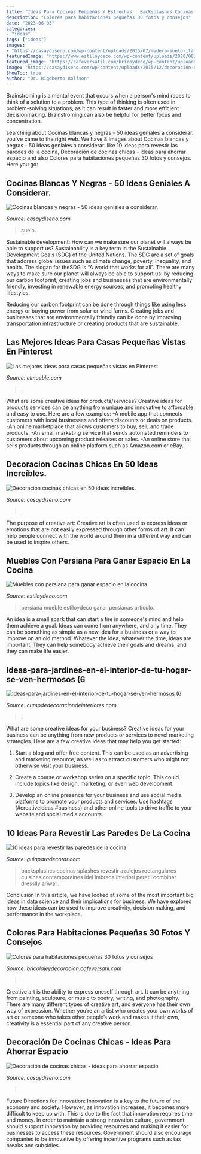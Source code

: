 ```yaml
---
title: "Ideas Para Cocinas Pequeñas Y Estrechas : Backsplashes Cocinas Splashes Revestir Azulejos Rectangulares Cuisines Contemporaines Idei Imbraca Interiori Peretii Combinar Dresslly Ariwall"
description: "Colores para habitaciones pequeñas 30 fotos y consejos"
date: "2023-06-03"
categories:
- "ideas"
tags: ["ideas"]
images:
- "https://casaydiseno.com/wp-content/uploads/2015/07/madera-suelo-italia-cocina.jpg"
featuredImage: "https://www.estiloydeco.com/wp-content/uploads/2020/08/muebles-con-persiana-cocina-4.jpg"
featured_image: "https://cafeversatil.com/bricoydeco/wp-content/uploads/2016/08/09_guetzli-2.jpg"
image: "https://casaydiseno.com/wp-content/uploads/2015/12/decoración-de-cocinas-chicas-modernas.jpg"
ShowToc: true
author: "Dr. Rigoberto Rolfson"
---
```



Brainstroming is a mental event that occurs when a person's mind races to think of a solution to a problem. This type of thinking is often used in problem-solving situations, as it can result in faster and more efficient decisionmaking. Brainstroming can also be helpful for better focus and concentration.

	

		
searching about Cocinas blancas y negras - 50 ideas geniales a considerar. you've came to the right web. We have 8 Images about Cocinas blancas y negras - 50 ideas geniales a considerar. like 10 ideas para revestir las paredes de la cocina, Decoración de cocinas chicas - ideas para ahorrar espacio and also Colores para habitaciones pequeñas 30 fotos y consejos. Here you go:
		
    
## Cocinas Blancas Y Negras - 50 Ideas Geniales A Considerar.

<img loading=lazy src="https://casaydiseno.com/wp-content/uploads/2015/07/madera-suelo-italia-cocina.jpg" onerror="this.onerror=null;this.src='https://tse3.mm.bing.net/th?id=OIP.Dzndh4nNKK7xC-1u6d_3ygHaFf&amp;pid=15.1';" alt="Cocinas blancas y negras - 50 ideas geniales a considerar.">

_Source: casaydiseno.com_

>suelo. 

	

Sustainable development: How can we make sure our planet will always be able to support us?
Sustainability is a key term in the Sustainable Development Goals (SDG) of the United Nations. The SDG are a set of goals that address global issues such as climate change, poverty, inequality, and health. The slogan for theSDG is “A world that works for all”.
There are many ways to make sure our planet will always be able to support us: by reducing our carbon footprint, creating jobs and businesses that are environmentally friendly, investing in renewable energy sources, and promoting healthy lifestyles.

Reducing our carbon footprint can be done through things like using less energy or buying power from solar or wind farms. Creating jobs and businesses that are environmentally friendly can be done by improving transportation infrastructure or creating products that are sustainable.

    
## Las Mejores Ideas Para Casas Pequeñas Vistas En Pinterest

<img loading=lazy src="https://www.elmueble.com/medio/2018/05/03/salon-mini_f547707c.jpg" onerror="this.onerror=null;this.src='https://tse3.mm.bing.net/th?id=OIP.AIoF_pZJxZyFAH0rlAPdoAHaJ3&amp;pid=15.1';" alt="Las mejores ideas para casas pequeñas vistas en Pinterest">

_Source: elmueble.com_

>. 

	

What are some creative ideas for products/services?
Creative ideas for products services can be anything from unique and innovative to affordable and easy to use. Here are a few examples: 
-A mobile app that connects customers with local businesses and offers discounts or deals on products. 
-An online marketplace that allows customers to buy, sell, and trade products. 
-An email marketing service that sends automated reminders to customers about upcoming product releases or sales. 
-An online store that sells products through an online platform such as Amazon.com or eBay.

    
## Decoracion Cocinas Chicas En 50 Ideas Increíbles.

<img loading=lazy src="https://casaydiseno.com/wp-content/uploads/2015/12/muebles-diseño-decorado-ventanas.jpeg" onerror="this.onerror=null;this.src='https://tse1.mm.bing.net/th?id=OIP.1jtoQWv27QVhuIlQICS_OwHaLH&amp;pid=15.1';" alt="Decoracion cocinas chicas en 50 ideas increíbles.">

_Source: casaydiseno.com_

>. 

	

The purpose of creative art:
Creative art is often used to express ideas or emotions that are not easily expressed through other forms of art. It can help people connect with the world around them in a different way and can be used to inspire others.

    
## Muebles Con Persiana Para Ganar Espacio En La Cocina

<img loading=lazy src="https://www.estiloydeco.com/wp-content/uploads/2020/08/muebles-con-persiana-cocina-4.jpg" onerror="this.onerror=null;this.src='https://tse2.mm.bing.net/th?id=OIP.vuZz4IuWZdznHlV8oTBLKgHaLH&amp;pid=15.1';" alt="Muebles con persiana para ganar espacio en la cocina">

_Source: estiloydeco.com_

>persiana mueble estiloydeco ganar persianas artículo. 

	

An idea is a small spark that can start a fire in someone's mind and help them achieve a goal. Ideas can come from anywhere, and any time. They can be something as simple as a new idea for a business or a way to improve on an old method. Whatever the idea, whatever the time, ideas are important. They can help somebody achieve their goals and dreams, and they can make life easier.

    
## Ideas-para-jardines-en-el-interior-de-tu-hogar-se-ven-hermosos (6

<img loading=lazy src="https://cursodedecoraciondeinteriores.com/wp-content/uploads/2017/04/ideas-para-jardines-en-el-interior-de-tu-hogar-se-ven-hermosos-6.jpg" onerror="this.onerror=null;this.src='https://tse3.mm.bing.net/th?id=OIP.p2vHHb2j6A8doQedsNJevwHaLG&amp;pid=15.1';" alt="ideas-para-jardines-en-el-interior-de-tu-hogar-se-ven-hermosos (6">

_Source: cursodedecoraciondeinteriores.com_

>. 

	

What are some creative ideas for your business?
Creative ideas for your business can be anything from new products or services to novel marketing strategies. Here are a few creative ideas that may help you get started:
1. Start a blog and offer free content. This can be used as an advertising and marketing resource, as well as to attract customers who might not otherwise visit your business.

2. Create a course or workshop series on a specific topic. This could include topics like design, marketing, or even web development.

3. Develop an online presence for your business and use social media platforms to promote your products and services. Use hashtags (#creativeideas #business) and other online tools to drive traffic to your website and social media accounts.


    
## 10 Ideas Para Revestir Las Paredes De La Cocina

<img loading=lazy src="https://www.guiaparadecorar.com/wp-content/uploads/2014/02/10-ideas-para-revestir-las-paredes-de-la-cocina-2.jpg" onerror="this.onerror=null;this.src='https://tse3.mm.bing.net/th?id=OIP.gJflIOjqptFrtD-rrqGI1AHaJ3&amp;pid=15.1';" alt="10 ideas para revestir las paredes de la cocina">

_Source: guiaparadecorar.com_

>backsplashes cocinas splashes revestir azulejos rectangulares cuisines contemporaines idei imbraca interiori peretii combinar dresslly ariwall. 

	

Conclusion
In this article, we have looked at some of the most important big ideas in data science and their implications for business. We have explored how these ideas can be used to improve creativity, decision making, and performance in the workplace.

    
## Colores Para Habitaciones Pequeñas 30 Fotos Y Consejos

<img loading=lazy src="https://cafeversatil.com/bricoydeco/wp-content/uploads/2016/08/09_guetzli-2.jpg" onerror="this.onerror=null;this.src='https://tse1.mm.bing.net/th?id=OIP.MBFhP7x71UoaI9KKBT6W5QHaIn&amp;pid=15.1';" alt="Colores para habitaciones pequeñas 30 fotos y consejos">

_Source: bricolajeydecoracion.cafeversatil.com_

>. 

	

Creative art is the ability to express oneself through art. It can be anything from painting, sculpture, or music to poetry, writing, and photography. There are many different types of creative art, and everyone has their own way of expression. Whether you’re an artist who creates your own works of art or someone who takes other people’s work and makes it their own, creativity is a essential part of any creative person.

    
## Decoración De Cocinas Chicas - Ideas Para Ahorrar Espacio

<img loading=lazy src="https://casaydiseno.com/wp-content/uploads/2015/12/decoración-de-cocinas-chicas-modernas.jpg" onerror="this.onerror=null;this.src='https://tse3.mm.bing.net/th?id=OIP.1ipLuownJI1qwAmwSwVEJgHaKZ&amp;pid=15.1';" alt="Decoración de cocinas chicas - ideas para ahorrar espacio">

_Source: casaydiseno.com_

>. 

	

Future Directions for Innovation:
Innovation is a key to the future of the economy and society. However, as innovation increases, it becomes more difficult to keep up with. This is due to the fact that innovation requires time and money. In order to maintain a strong innovation culture, government should support innovation by providing resources and making it easier for businesses to access these resources. Government should also encourage companies to be innovative by offering incentive programs such as tax breaks and subsidies.

